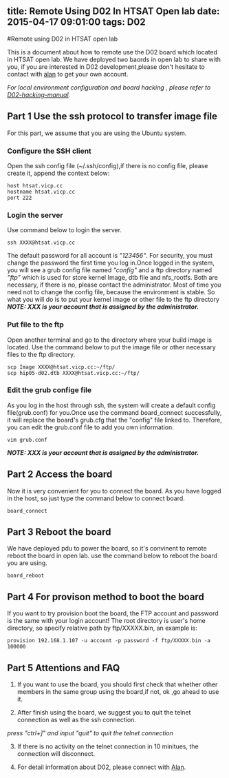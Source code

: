 title: Remote Using D02 In HTSAT Open lab
date: 2015-04-17 09:01:00
tags: D02
---
#Remote using D02 in HTSAT open lab

This is a document about how to remote use the D02 board which located in HTSAT open lab. We have deployed two baords in open lab to share with you, if you are interested in D02 development,please don't hesitate to contact with [alan](mailto:huangdaode@hisilicon.com "huangdaode@hisilicon.com") to get your own account.

*For local environment configuration and board hacking , please refer to [D02-hacking-manual](http://hisilicon.github.io/2015/02/10/D02-hacking-manual/ "d02-hacking").*

## Part 1 Use the ssh protocol to transfer image file
For this part, we assume that you are using the Ubuntu system.
### Configure the SSH client
Open the ssh config file (~/.ssh/config),if there is no config file, please create it, append the context below:

	host htsat.vicp.cc
 	hostname htsat.vicp.cc
	port 222

### Login the server 
Use command below to login the server.

    ssh XXXX@htsat.vicp.cc
    
The default password for all account is *"123456"*. For security, you must change the password the first time you log in.Once logged in the system, you will see a grub config file named *"config"* and a ftp directory named *"ftp"* which is used for store kernel Image, dtb file and nfs_rootfs. Both are necessary, if there is no, please contact the administrator. Most of time you need not to change the config file, because the environment is stable. So what you will do is to put your kernel image or other file to the ftp directory  
***NOTE: XXX is your account that is assigned by the administrator.***

### Put file to the ftp 
Open another terminal and go to the directory where your build image is located. Use the command below to put the image file or other necessary files to the ftp directory.

    scp Image XXXX@htsat.vicp.cc:~/ftp/
    scp hip05-d02.dtb XXXX@htsat.vicp.cc:~/ftp/

### Edit the grub confige file 
As you log in the host through ssh, the system will create a default config file(grub.conf) for you.Once use the command board_connect successfully, it will replace the board's grub.cfg that the "config" file  linked to. Therefore, you can edit the grub.conf file to add you own information.
    
    vim grub.conf
    
***NOTE: XXX is your account that is assigned by the administrator.***
## Part 2 Access the board
Now it is very convenient for you to connect the board. As you have logged in the host, so just type the command below to connect board.

    board_connect

## Part 3 Reboot the board 
We have deployed pdu to power the board, so it's convinent to remote reboot the board in open lab. use the command below to reboot the board you are using.

	board_reboot
	    
## Part 4 For provison method to boot the board
If you want to try provision boot the board, the FTP account and password is the same with your login account! The root directory is user's home directory, so specify relative path by ftp/XXXXX.bin, an example is:

    provision 192.168.1.107 -u account -p password -f ftp/XXXXX.bin -a 100000

    
## Part 5 Attentions and FAQ
1) If you want to use the board, you should first check that whether other members in the same group using the board,if not, ok ,go ahead to use it.

2) After finish using the board, we suggest you to quit the telnet connection as well as the ssh connection.

*press "ctrl+]" and input "quit" to quit the telnet connection*

3) If there is no activity on the telnet connection in 10 minitues, the connection will disconnect.

4) For detail information about D02, please connect with [Alan](mailto:huangdaode@hisilicon.com "huangdaode@hisilicon.com").
